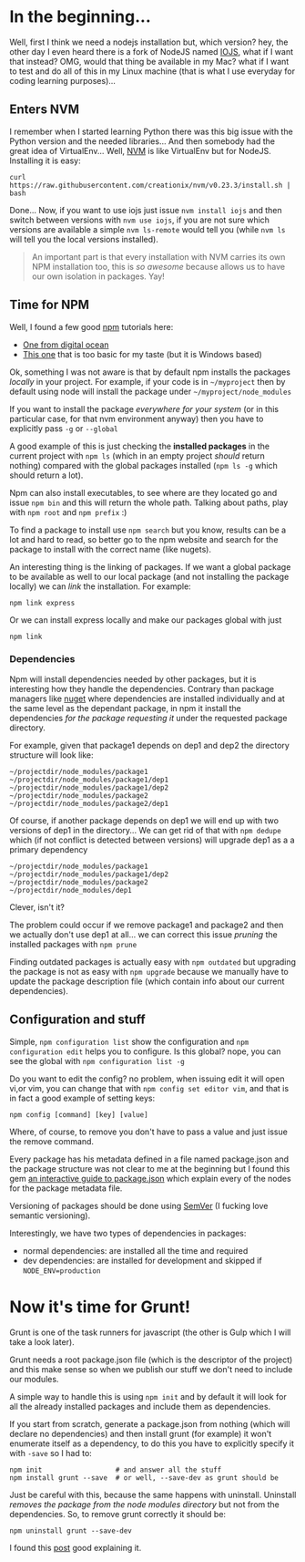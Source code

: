 # In the beginning...

Well, first I think we need a nodejs installation but, which version? hey, the other day I even heard there is a fork of NodeJS named [IOJS](http://iosjs.org), what if I want that instead? OMG, would that thing be available in my Mac? what if I want to test and do all of this in my Linux machine (that is what I use everyday for coding learning purposes)...

## Enters NVM

I remember when I started learning Python there was this big issue with the Python version and the needed libraries... And then somebody had the great idea of VirtualEnv... Well, [NVM](https://github.com/creationix/nvm) is like VirtualEnv but for NodeJS. Installing it is easy:

    curl https://raw.githubusercontent.com/creationix/nvm/v0.23.3/install.sh | bash

Done... Now, if you want to use iojs just issue `nvm install iojs` and then switch between versions with `nvm use iojs`, if you are not sure which versions are available a simple `nvm ls-remote` would tell you (while `nvm ls` will tell you the local versions installed).

> An important part is that every installation with NVM carries its own NPM installation too, this is _so awesome_ because allows us to have our own isolation in packages. Yay!

## Time for NPM

Well, I found a few good [npm](https://www.npmjs.com/) tutorials here:
 * [One from digital ocean](https://www.digitalocean.com/community/tutorials/how-to-use-npm-to-manage-node-js-packages-on-a-linux-server)
 * [This one](http://learnwebtutorials.com/first-basic-tutorial-on-using-node-package-manager-npm) that is too basic for my taste (but it is Windows based)

Ok, something I was not aware is that by default npm installs the packages _locally_ in your project. For example, if your code is in `~/myproject` then by default using node will install the package under `~/myproject/node_modules`

If you want to install the package _everywhere for your system_ (or in this particular case, for that nvm environment anyway) then you have to explicitly pass `-g` or `--global`

A good example of this is just checking the **installed packages** in the current project with `npm ls` (which in an empty project _should_ return nothing) compared with the global packages installed (`npm ls -g` which should return a lot).

Npm can also install executables, to see where are they located go and issue `npm bin` and this will return the whole path. Talking about paths, play with `npm root` and `npm prefix` :)

To find a package to install use `npm search` but you know, results can be a lot and hard to read, so better go to the npm website and search for the package to install with the correct name (like nugets).

An interesting thing is the linking of packages. If we want a global package to be available as well to our local package (and not installing the package locally) we can _link_ the installation. For example:

    npm link express

Or we can install express locally and make our packages global with just

    npm link

### Dependencies

Npm will install dependencies needed by other packages, but it is interesting how they handle the dependencies. Contrary than package managers like [nuget](http://nuget.org) where dependencies are installed individually and at the same level as the dependant package, in npm it install the dependencies _for the package requesting it_ under the requested package directory.

For example, given that package1 depends on dep1 and dep2 the directory structure will look like:

    ~/projectdir/node_modules/package1
    ~/projectdir/node_modules/package1/dep1
    ~/projectdir/node_modules/package1/dep2
    ~/projectdir/node_modules/package2
    ~/projectdir/node_modules/package2/dep1

Of course, if another package depends on dep1 we will end up with two versions of dep1 in the directory... We can get rid of that with `npm dedupe` which (if not conflict is detected between versions) will upgrade dep1 as a a primary dependency

    ~/projectdir/node_modules/package1
    ~/projectdir/node_modules/package1/dep2
    ~/projectdir/node_modules/package2
    ~/projectdir/node_modules/dep1

Clever, isn't it?

The problem could occur if we remove package1 and package2 and then we actually don't use dep1 at all... we can correct this issue _pruning_ the installed packages with `npm prune`

Finding outdated packages is actually easy with `npm outdated` but upgrading the package is not as easy with `npm upgrade` because we manually have to update the package description file (which contain info about our current dependencies).

## Configuration and stuff

Simple, `npm configuration list` show the configuration and `npm configuration edit` helps you to configure. Is this global? nope, you can see the global with `npm configuration list -g`

Do you want to edit the config? no problem, when issuing edit it will open vi,or vim, you can change that with `npm config set editor vim`, and that is in fact a good example of setting keys:

    npm config [command] [key] [value]

Where, of course, to remove you don't have to pass a value and just issue the remove command.

Every package has his metadata defined in a file named package.json and the package structure was not clear to me at the beginning but I found this gem [an interactive guide to package.json](http://browsenpm.org/package.json) which explain every of the nodes for the package metadata file.

Versioning of packages should be done using [SemVer](http://semver.org) (I fucking love semantic versioning).

Interestingly, we have two types of dependencies in packages:

 * normal dependencies: are installed all the time and required
 * dev dependencies: are installed for development and skipped if `NODE_ENV=production`

# Now it's time for Grunt!

Grunt is one of the task runners for javascript (the other is Gulp which I will take a look later).

Grunt needs a root package.json file (which is the descriptor of the project) and this make sense so when we publish our stuff we don't need to include our modules.

A simple way to handle this is using `npm init` and by default it will look for all the already installed packages and include them as dependencies.

If you start from scratch, generate a package.json from nothing (which will declare no dependencies) and then install grunt (for example) it won't enumerate itself as a dependency, to do this you have to explicitly specify it with `-save` so I had to:

    npm init                  # and answer all the stuff
    npm install grunt --save  # or well, --save-dev as grunt should be

Just be careful with this, because the same happens with uninstall. Uninstall _removes the package from the node modules directory_ but not from the dependencies. So, to remove grunt correctly it should be:

    npm uninstall grunt --save-dev

I found this [post](http://www.wolfe.id.au/2014/02/01/getting-a-new-node-project-started-with-npm/) good explaining it.




